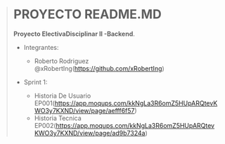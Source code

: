># PROYECTO README.MD
>
>**Proyecto ElectivaDisciplinar II -Backend**.
>- Integrantes:
>   - Roberto Rodriguez @xRobertIng(<https://github.com/xRobertIng>)
>   
>   
>
>- Sprint 1:
>   - Historia De Usuario EP001(<https://app.moqups.com/kkNgLa3R6omZ5HUpARQtevKWO3y7KXND/view/page/aefff6f57>)
>   - Historia Tecnica EP002(<https://app.moqups.com/kkNgLa3R6omZ5HUpARQtevKWO3y7KXND/view/page/ad9b7324a>)
